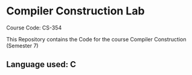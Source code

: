 # Compiler Construction Lab
Course Code: CS-354

This Repository contains the Code for the course Compiler Construction (Semester 7)

## Language used: C